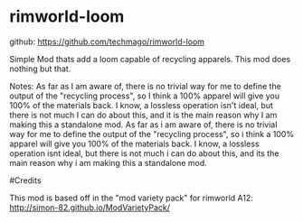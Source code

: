 # rimworld-loom

github: https://github.com/techmago/rimworld-loom

Simple Mod thats add a loom capable of recycling apparels. This mod does nothing but that.


Notes:
As far as I am aware of, there is no trivial way for me to define the output of the "recycling process", so I think a 100% apparel will give you 100% of the materials back. I know, a lossless operation isn't ideal, but there is not much I can do about this, and it is the main reason why I am making this a standalone mod. As far as i am aware of, there is no trivial way for me to define the output of the "recycling process", so i think a 100% apparel will give you 100% of the materials back. I know, a lossless operation isnt ideal, but there is not much i can do about this, and its the main reason why i am making this a standalone mod. 


#Credits 

This mod is based off in the "mod variety pack" for rimworld A12:
http://simon-82.github.io/ModVarietyPack/
